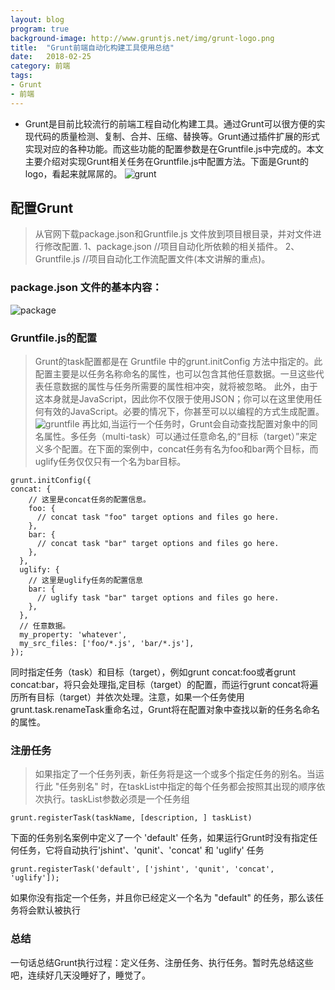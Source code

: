 ```yaml
---
layout: blog
program: true
background-image: http://www.gruntjs.net/img/grunt-logo.png
title:  "Grunt前端自动化构建工具使用总结"
date:   2018-02-25
category: 前端
tags:
- Grunt
- 前端
---
```


- Grunt是目前比较流行的前端工程自动化构建工具。通过Grunt可以很方便的实现代码的质量检测、复制、合并、压缩、替换等。Grunt通过插件扩展的形式实现对应的各种功能。而这些功能的配置参数是在Gruntfile.js中完成的。本文主要介绍对实现Grunt相关任务在Gruntfile.js中配置方法。下面是Grunt的logo，看起来就屌屌的。
![grunt](http://www.gruntjs.net/img/grunt-logo.png)


## 配置Grunt

> 从官网下载package.json和Gruntfile.js 文件放到项目根目录，并对文件进行修改配置.
  1、package.json //项目自动化所依赖的相关插件。
  2、Gruntfile.js //项目自动化工作流配置文件(本文讲解的重点)。

### package.json 文件的基本内容：
![package](http://img1.ph.126.net/guCRxJE9faxkKyhN4r8mNw==/1381760660772944392.jpg)

### Gruntfile.js的配置
> Grunt的task配置都是在 Gruntfile 中的grunt.initConfig
方法中指定的。此配置主要是以任务名称命名的属性，也可以包含其他任意数据。一旦这些代表任意数据的属性与任务所需要的属性相冲突，就将被忽略。
此外，由于这本身就是JavaScript，因此你不仅限于使用JSON；你可以在这里使用任何有效的JavaScript。必要的情况下，你甚至可以以编程的方式生成配置。
![gruntfile](http://img1.ph.126.net/z-7KXal69YiaW2LSjtp7-Q==/1809602625373144123.png)
再比如,当运行一个任务时，Grunt会自动查找配置对象中的同名属性。多任务（multi-task）可以通过任意命名,的“目标（target）”来定义多个配置。在下面的案例中，concat任务有名为foo和bar两个目标，而uglify任务仅仅只有一个名为bar目标。
```
grunt.initConfig({
concat: {
    // 这里是concat任务的配置信息。
    foo: {
      // concat task "foo" target options and files go here.
    },
    bar: {
      // concat task "bar" target options and files go here.
    },
  },
  uglify: {
    // 这里是uglify任务的配置信息
    bar: {
      // uglify task "bar" target options and files go here.
    },
  },
  // 任意数据。
  my_property: 'whatever',
  my_src_files: ['foo/*.js', 'bar/*.js'],
});
```
同时指定任务（task）和目标（target），例如grunt concat:foo或者grunt concat:bar，将只会处理指,定目标（target）的配置，而运行grunt concat将遍历所有目标（target）并依次处理。注意，如果一个任务使用grunt.task.renameTask重命名过，Grunt将在配置对象中查找以新的任务名命名的属性。

### 注册任务
> 如果指定了一个任务列表，新任务将是这一个或多个指定任务的别名。当运行此 "任务别名" 时，在taskList中指定的每个任务都会按照其出现的顺序依次执行。taskList参数必须是一个任务组
```
grunt.registerTask(taskName, [description, ] taskList)
```
下面的任务别名案例中定义了一个 'default' 任务，如果运行Grunt时没有指定任何任务，它将自动执行'jshint'、'qunit'、'concat' 和 'uglify' 任务
```
grunt.registerTask('default', ['jshint', 'qunit', 'concat', 'uglify']);
```
如果你没有指定一个任务，并且你已经定义一个名为 "default" 的任务，那么该任务将会默认被执行

### 总结
一句话总结Grunt执行过程：定义任务、注册任务、执行任务。暂时先总结这些吧，连续好几天没睡好了，睡觉了。
   